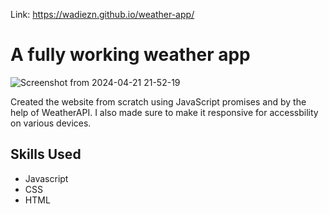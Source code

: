 Link: <a>https://wadiezn.github.io/weather-app/</a>


<h1>A fully working weather app</h1>

![Screenshot from 2024-04-21 21-52-19](https://github.com/WadieZN/weather-app/assets/133617161/e0da8b9c-27ef-4026-93a4-ff7eb09063c2)

<p>Created the website from scratch using JavaScript promises and by the help of WeatherAPI. I also made sure to make it responsive for accessbility on various devices.</p>

<h2>Skills Used</h2>
<ul>
  <li>Javascript</li>
  <li>CSS</li>
  <li>HTML</li>
</ul>
